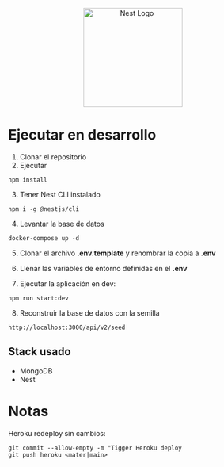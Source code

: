 <p align="center">
  <a href="http://nestjs.com/" target="blank"><img src="https://nestjs.com/img/logo-small.svg" width="200" alt="Nest Logo" /></a>
</p>

[circleci-image]: https://img.shields.io/circleci/build/github/nestjs/nest/master?token=abc123def456
[circleci-url]: https://circleci.com/gh/nestjs/nest

 # Ejecutar en desarrollo

 1. Clonar el repositorio
 2. Ejecutar
 ```
 npm install
 ```
 3. Tener Nest CLI instalado
 ```
 npm i -g @nestjs/cli
 ```

 4. Levantar la base de datos
```
docker-compose up -d
```

5. Clonar el archivo __.env.template__ y renombrar la copia a __.env__

6. Llenar las variables de entorno definidas en el __.env__ 

7. Ejecutar la aplicación en dev:
```
npm run start:dev
```

8. Reconstruir la base de datos con la semilla
```
http://localhost:3000/api/v2/seed
```

## Stack usado
* MongoDB
* Nest

# Notas
Heroku redeploy sin cambios:
```
git commit --allow-empty -m "Tigger Heroku deploy
git push heroku <mater|main>
```